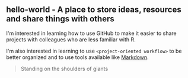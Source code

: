 ## hello-world - A place to store ideas, resources and share things with others

I'm interested in learning how to use GitHub to make it easier to share projects with colleagues who are less familiar with R.

I'm also interested in learning to use `<project-oriented workflow>` to be better organized and to use tools available like [Markdown](https://guides.github.com/features/mastering-markdown/).

> Standing on the shoulders of giants
